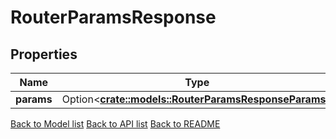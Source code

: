 # RouterParamsResponse

## Properties

Name | Type | Description | Notes
------------ | ------------- | ------------- | -------------
**params** | Option<[**crate::models::RouterParamsResponseParams**](RouterParams_response_params.md)> |  | [optional]

[Back to Model list](../README.md#documentation-for-models) [Back to API list](../README.md#documentation-for-api-endpoints) [Back to README](../README.md)


